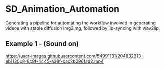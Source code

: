 # SD_Animation_Automation
Generating a pipeline for automating the workflow involved in generating videos with stable diffusion img2img, followed by lip-syncing with wav2lip.



## Example 1 - (Sound on)

https://user-images.githubusercontent.com/54991131/204832313-eb1130c8-8c9f-4445-a38f-cac2b296fad2.mp4

